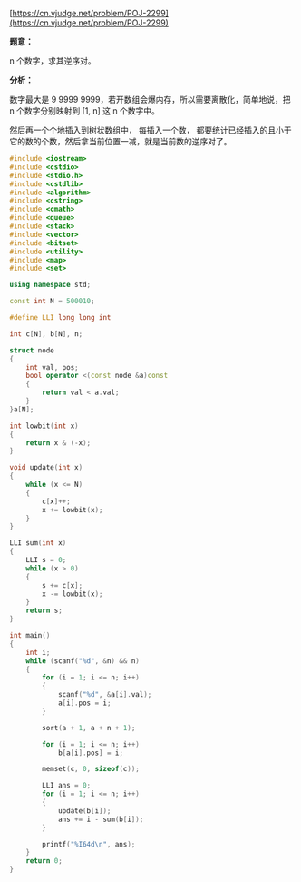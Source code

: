 [https://cn.vjudge.net/problem/POJ-2299](https://cn.vjudge.net/problem/POJ-2299)

**题意：**

n 个数字，求其逆序对。

**分析：**

数字最大是 9 9999 9999，若开数组会爆内存，所以需要离散化，简单地说，把 n 个数字分别映射到 [1, n] 这 n 个数字中。

然后再一个个地插入到树状数组中， 每插入一个数， 都要统计已经插入的且小于它的数的个数，然后拿当前位置一减，就是当前数的逆序对了。

```c++
#include <iostream>
#include <cstdio>
#include <stdio.h>
#include <cstdlib>
#include <algorithm>
#include <cstring>
#include <cmath>
#include <queue>
#include <stack>
#include <vector>
#include <bitset>
#include <utility>
#include <map>
#include <set>

using namespace std;

const int N = 500010;

#define LLI long long int

int c[N], b[N], n;

struct node
{
	int val, pos;
	bool operator <(const node &a)const
	{
		return val < a.val;
	}
}a[N];

int lowbit(int x)
{
	return x & (-x);
}

void update(int x)
{
	while (x <= N)
	{
		c[x]++;
		x += lowbit(x);
	}
}

LLI sum(int x)
{
	LLI s = 0;
	while (x > 0)
	{
		s += c[x];
		x -= lowbit(x);
	}
	return s;
}

int main()
{
	int i;
	while (scanf("%d", &n) && n)
	{
		for (i = 1; i <= n; i++)
		{
			scanf("%d", &a[i].val);
			a[i].pos = i;
		}

		sort(a + 1, a + n + 1);

		for (i = 1; i <= n; i++)
			b[a[i].pos] = i;

		memset(c, 0, sizeof(c));

		LLI ans = 0;
		for (i = 1; i <= n; i++)
		{
			update(b[i]);
			ans += i - sum(b[i]);
		}

		printf("%I64d\n", ans);
	}
	return 0;
}
```

